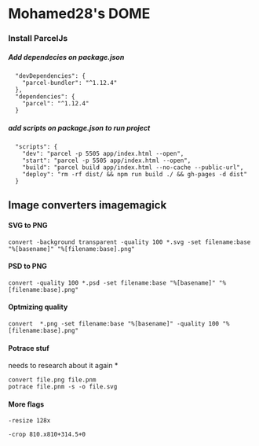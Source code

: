# Mohamed28's DOME

### Install ParcelJs
##### Add dependecies on package.json
~~~
  "devDependencies": {
    "parcel-bundler": "^1.12.4"
  },
  "dependencies": {
    "parcel": "^1.12.4"
  }
~~~

##### add scripts on package.json to run project
~~~
  "scripts": {
    "dev": "parcel -p 5505 app/index.html --open",
    "start": "parcel -p 5505 app/index.html --open",
    "build": "parcel build app/index.html --no-cache --public-url",
    "deploy": "rm -rf dist/ && npm run build ./ && gh-pages -d dist"
  }
~~~

## Image converters imagemagick

#### SVG to PNG
~~~
convert -background transparent -quality 100 *.svg -set filename:base "%[basename]" "%[filename:base].png"
~~~

#### PSD to PNG
~~~ 
convert -quality 100 *.psd -set filename:base "%[basename]" "%[filename:base].png"
~~~

#### Optmizing quality
~~~
convert  *.png -set filename:base "%[basename]" -quality 100 "%[filename:base].png"
~~~
#### Potrace stuf
needs to research about it again *
~~~
convert file.png file.pnm
potrace file.pnm -s -o file.svg
~~~

#### More flags
~~~
-resize 128x

-crop 810.x810+314.5+0 
~~~